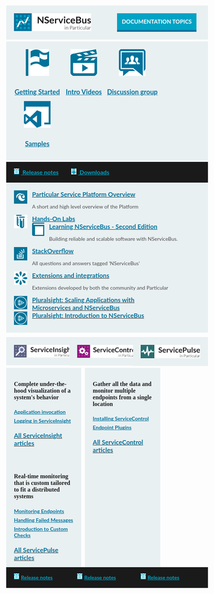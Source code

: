 <style>
.small.button {
  line-height: 45px;
  font-size: 16px;
  padding-left: 15px;
  font-family: 'Lato', Bold;
  display: inline-block;
}
.small.button a {
  display: block;
  color: white;
  line-height: 45px;
  width: 215px;
  background-color: #00a3c4;
  border-bottom: 5px solid #0071a0;
  clear: both;
  text-align: center;
  text-transform: uppercase;
  text-decoration: none;
  font-weight: 700;
}
.small.button a:hover {
  background-color: #03AFF8;
}
.block.black a,
.block.middle a,
.productcolumn a {
  color: inherit;
}
.block {
  width: 100%;
  background-color: rgb(233, 240, 242);
  padding: 21px;
  margin-bottom: 2px;
  font-family: 'Lato';
  display: inline-block;
}
.block.top img,
.productcolumn img {
  float: left;
}
.block.black img {
  float: inherit;
}
.block.top .button {
  float: right;
  width: 225px;
  font-size: 15px;
}
.block.middle .ic {
  min-width: 25%;
  float: left;
  text-align: center;
  font-size: 18px;
  font-weight: bold;
  line-height: 50px;
  color: rgb(0, 114, 156);
}
.block.black {
  margin-top: -2px;
  margin-bottom: 0px;
  width: 100%;
  clear: both;
  background-color: rgb(26, 26, 26);
  font-size: 16px;
  font-weight: bold;
  padding-top: 13px;
  padding-bottom: 13px;
  line-height: 30px;
}
span.blue {
  color: rgb(0, 163, 196);
  padding-right: 30px;
  display: inline-block;
}
.block.black span img {
  padding-left: 0px;
  padding-right: 5px;
  margin-top: -3px;
}
.productcolumn .black {
  font-size: 14px;
}
.block h3 {
  font-weight: bold;
  font-size: 17px;
  margin-top: 0px;
  margin-bottom: 0px;
  color: rgb(0, 114, 156);
}
.block h4 {
  font-size: 16px !important;
  font-family: 'Dosis', bold;
  font-weight: bold;
  margin-top: 0px;
}
.block p {
  font-size: 14px;
  color: rgb(77, 77, 77);
}
.block .col-md-6 img,
.block .col-md-6 img {
  float: left;
  margin: 0px 13px 0px 0px;
}
.productcolumn {
  width: 32%;
  margin-right: 2%;
  float: left;
}
.productcolumn.header {
  margin-top: 2%;
}
.productcolumn.last {
  margin-right: 0px;
}
.productcolumnc {
  overflow: hidden;
  clear: both;
}
.productcolumnc .productcolumn {
  padding-bottom: 1000px;
  margin-bottom: -1000px;
}
.productcolumnc ul {
  list-style: none;
  margin-left: 0px;
  padding-left: 0px;
}
.productcolumnc li {
  color: rgb(0, 114, 156) !important;
  font-size: 14px;
  font-weight: bold;
  padding-bottom: 7px;
}
</style>
<div class="row">
<div class="col-md-12 block top">
  <a href="/nservicebus/"><img src="/home/nservicebus.png" style="max-width: 43%"></a>
  <div class="small button">
    <a class="blue" href="/nservicebus/">Documentation topics</a>
  </div>
</div>
</div>
<div class="row">
<div class="col-md-12 block middle">
  <div class="ic">
    <a href="/samples/step-by-step/">
      <img src="/home/getting-started.png">
      <br> Getting Started
    </a>
  </div>
  <div class="ic">
    <a href="http://particular.net/Videos-and-Presentations">
      <img src="/home/intro-videos.png">
      <br> Intro Videos
    </a>
  </div>
  <div class="ic">
    <a href="https://groups.google.com/forum/#!forum/particularsoftware">
      <img src="/home/discussion-large.png" /><br/>
      Discussion group
    </a>
  </div>
  <div class="ic">
    <a href="/samples/" class="rarr">
      <img src="/home/samples.png" /><br/>
      Samples
    </a>
  </div>
</div>
</div>
<div class="row">
<div class="col-md-12 block black">
  <span class="blue"><a href="https://github.com/Particular/NServiceBus/releases"><img src="/home/release-notes.png"> Release notes</a></span>
  <span class="blue">
<a href="http://particular.net/downloads"><img src="/home/download.png"> Downloads</a>
</span>
</div>
</div>
<div class="row">
<div class="col-md-12 block ">
  <div class="row">
    <div class="col-md-6">
      <a href="/platform/">
        <img src="/home/platform-small.png"/>
        <h3>Particular Service Platform Overview</h3>
      </a>
      <p>A short and high level overview of the Platform</p>
    </div>
    <div class="col-md-6">
      <a href="http://particular.net/HandsOnLabs">
        <img src="/home/hand-on-labs-small.png">
        <h3>Hands-On Labs</h3>
      </a>
    </div>
  </div>
  <div class="row">
    <div class="col-md-6">
      <a href="https://www.packtpub.com/application-development/learning-nservicebus-second-edition">
        <img src="/home/book.png">
        <h3>Learning NServiceBus - Second Edition</h3>
      </a>
      <p>Building reliable and scalable software with NServiceBus.</p>
    </div>
    <div class="col-md-6">
      <a href="http://stackoverflow.com/questions/tagged/nservicebus">
        <img src="/home/stackoverflow-big.png">
        <h3>StackOverflow</h3>
      </a>
      <p>All questions and answers tagged 'NServiceBus'</p>
    </div>
  </div>
  <div class="row">
    <div class="col-md-6">
      <a href="/platform/extensions.md">
        <img src="/home/extensions-small.png">
        <h3>Extensions and integrations</h3>
      </a>
      <p>Extensions developed by both the community and Particular</p>
    </div>
    <div class="col-md-6">
      <a href="http://www.pluralsight.com/courses/microservices-nservicebus-scaling-applications">
        <img src="/home/pluralsight.png">
        <h3>Pluralsight: Scaling Applications with<br> Microservices and NServiceBus</h3>
      </a>
    </div>
  </div>
  <div class="row">
    <div class="col-md-6"></div>
    <div class="col-md-6">
      <a href="http://www.pluralsight.com/courses/nservicebus">
        <img src="/home/pluralsight.png">
        <h3>Pluralsight: Introduction to NServiceBus</h3>
      </a>
    </div>
  </div>
</div>
</div>
<div class="row">
<div class="productcolumn header">
  <div class="block top">
    <a href="/serviceinsight/">
      <img src="/home/serviceinsight.png" />
    </a>
    <div style="clear: both"></div>
  </div>
</div>
<div class="productcolumn header">
  <div class="block top">
    <a href="/servicecontrol/">
      <img src="/home/servicecontrol.png" />
    </a>
    <div style="clear: both"></div>
  </div>
</div>
<div class="productcolumn header last">
  <div class="block top">
    <a href="/servicepulse/">
      <img src="/home/servicepulse.png" />
    </a>
    <div style="clear: both"></div>
  </div>
</div>
</div>
<div class="row">
<div class="productcolumnc">
  <div class="productcolumn block">
    <p></p>
    <h4>Complete under-the-hood visualization of a system's behavior</h4>
    <p></p>
    <ul>
      <li><a href="/serviceinsight/application-invocation.md">Application invocation</a></li>
      <li><a href="/serviceinsight/how-logging-works.md">Logging in ServiceInsight</a></li>
    </ul>
    <a href="/serviceinsight/"><h3>All ServiceInsight articles</h3></a><br/>
    <div style="clear: both"></div>
  </div>
  <div class="productcolumn block">
    <p></p>
    <h4>Gather all the data and monitor multiple endpoints from a single location</h4>
    <p></p>
    <ul>
      <li><a href="/servicecontrol/installation.md">Installing ServiceControl</a></li>
      <li><a href="/servicecontrol/plugins/">Endpoint Plugins</a></li>
    </ul>
    <a href="/servicecontrol/"><h3>All ServiceControl articles</h3></a><br/>
    <div style="clear: both"></div>
  </div>
  <div class="productcolumn last block">
    <p></p>
    <h4>Real-time monitoring that is custom tailored to fit a distributed systems</h4>
    <p></p>
    <ul>
      <li><a href="/servicepulse/intro-endpoints-heartbeats.md">Monitoring Endpoints</a></li>
      <li><a href="/servicepulse/intro-failed-messages.md">Handling Failed Messages</a></li>
      <li><a href="/servicepulse/intro-endpoints-custom-checks.md">Introduction to Custom Checks</a></li>
    </ul>
    <a href="/servicepulse/"><h3>All ServicePulse articles</h3></a><br/>
    <div style="clear: both"></div>
  </div>
</div>
</div>
<div class="row">
<div class="productcolumn">
  <div class="block black">
    <span class="blue"><a href="https://github.com/Particular/ServiceInsight/releases"><img src="/home/release-notes.png" />Release notes</a></span>
  </div>
</div>
<div class="productcolumn">
  <div class="block black">
    <span class="blue"><a href="https://github.com/Particular/ServiceControl/releases"><img src="/home/release-notes.png" />Release notes</a></span>
  </div>
</div>
<div class="productcolumn last">
  <div class="block black">
    <span class="blue"><a href="https://github.com/Particular/ServicePulse/releases"><img src="/home/release-notes.png" />Release notes</a></span>
  </div>
</div>
</div>